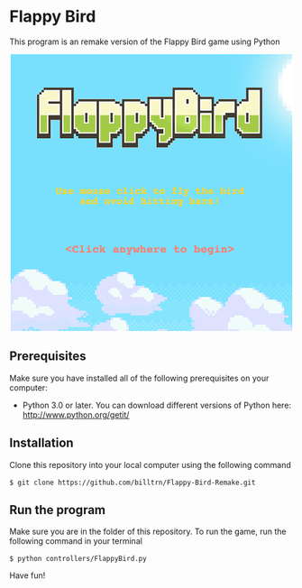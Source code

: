 # Flappy Bird
This program is an remake version of the Flappy Bird game using Python 

![Welcome Interface](Welcome.png)
## Prerequisites
Make sure you have installed all of the following prerequisites on your computer:
- Python 3.0 or later. 
You can download different versions of Python here:
http://www.python.org/getit/

## Installation

Clone this repository into your local computer using the following command
```
$ git clone https://github.com/billtrn/Flappy-Bird-Remake.git          
```

## Run the program

Make sure you are in the folder of this repository. To run the game, run the following command in your terminal
```
$ python controllers/FlappyBird.py         
```

Have fun!
